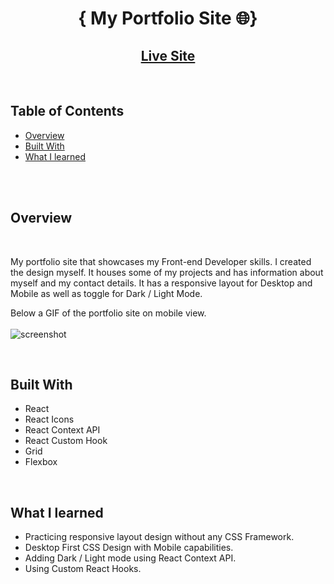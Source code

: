 <h1 align="center">{ My Portfolio Site 🌐}</h1>

<div align="center">
  <h2>
    <a href="https://mo-khaife-ali.netlify.app/">
      Live Site
    </a>
  </h2>
</div>

<!-- TABLE OF CONTENTS -->
<br>

## Table of Contents

- [Overview](#overview)
- [Built With](#built-with)
- [What I learned](#what-i-learned)

<!-- OVERVIEW -->
<br>

<br>

## Overview

<br>

My portfolio site that showcases my Front-end Developer skills. I created the design myself. It houses some of my projects and has information about myself and my contact details. It has a responsive layout for Desktop and Mobile as well as toggle for Dark / Light Mode.

Below a GIF of the portfolio site on mobile view.
<br>
<br>
![screenshot](/src/img/portfolio-mobile.gif)

<br>

## Built With

- React
- React Icons
- React Context API
- React Custom Hook
- Grid
- Flexbox

<br>

## What I learned

- Practicing responsive layout design without any CSS Framework.
- Desktop First CSS Design with Mobile capabilities.
- Adding Dark / Light mode using React Context API.
- Using Custom React Hooks.

<br>
